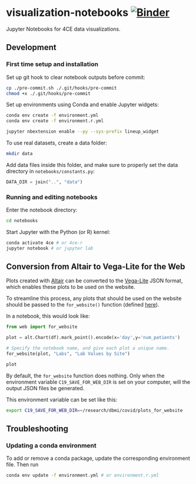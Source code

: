 # visualization-notebooks [![Binder](https://mybinder.org/badge_logo.svg)](https://mybinder.org/v2/gh/covidclinical/visualization-notebooks/master)

Jupyter Notebooks for 4CE data visualizations.

## Development

### First time setup and installation

Set up git hook to clear notebook outputs before commit:

```sh
cp ./pre-commit.sh ./.git/hooks/pre-commit
chmod +x ./.git/hooks/pre-commit
```

Set up environments using Conda and enable Jupyter widgets:

```sh
conda env create -f environment.yml
conda env create -f environment.r.yml

jupyter nbextension enable --py --sys-prefix lineup_widget
```

To use real datasets, create a data folder:

```sh
mkdir data
```

Add data files inside this folder, and make sure to properly set the data directory in `notebooks/constants.py`:

```python
DATA_DIR = join("..", "data")
```

### Running and editing notebooks

Enter the notebook directory:

```sh
cd notebooks
```

Start Jupyter with the Python (or R) kernel:

```sh
conda activate 4ce # or 4ce-r
jupyter notebook # or jupyter lab
```

## Conversion from Altair to Vega-Lite for the Web

Plots created with [Altair](https://altair-viz.github.io/) can be converted to the [Vega-Lite](https://vega.github.io/vega-lite/) JSON format, which enables these plots to be used on the website.

To streamline this process, any plots that should be used on the website should be passed to the `for_website()` function (defined [here](https://github.com/hms-dbmi/c19i2b2-notebooks/blob/master/notebooks/web.py)).

In a notebook, this would look like:

```python
from web import for_website
```

```python
plot = alt.Chart(df).mark_point().encode(x='day',y='num_patients')

# Specify the notebook name, and give each plot a unique name.
for_website(plot, "Labs", "Lab Values by Site")

plot
```

By default, the `for_website` function does nothing.
Only when the environment variable `C19_SAVE_FOR_WEB_DIR` is set on your computer, will the output JSON files be generated.

This environment variable can be set like this:

```sh
export C19_SAVE_FOR_WEB_DIR=~/research/dbmi/covid/plots_for_website
```

## Troubleshooting

### Updating a conda environment

To add or remove a conda package, update the corresponding environment file. Then run

```sh
conda env update -f environment.yml # or environment.r.yml
```

